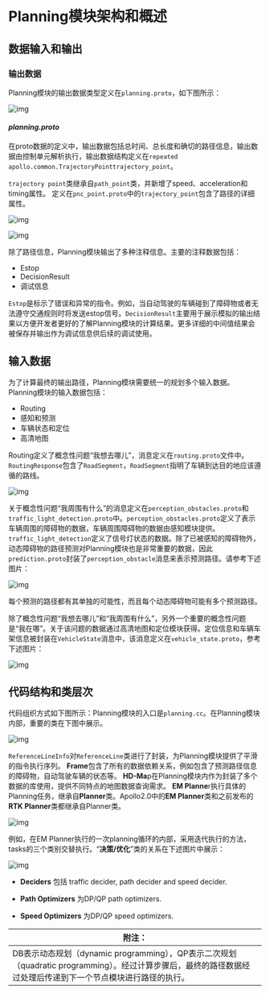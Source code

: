 # Planning模块架构和概述

## 数据输入和输出

### 输出数据

Planning模块的输出数据类型定义在`planning.proto`，如下图所示：

![img](https://github.com/ApolloAuto/apollo/blob/master/docs/specs/images/class_architecture_planning/image001.png)

#### *planning.proto*

在proto数据的定义中，输出数据包括总时间、总长度和确切的路径信息，输出数据由控制单元解析执行，输出数据结构定义在`repeated apollo.common.TrajectoryPointtrajectory_point`。

`trajectory point`类继承自`path_point`类，并新增了speed、acceleration和timing属性。
定义在`pnc_point.proto`中的`trajectory_point`包含了路径的详细属性。

![img](https://github.com/ApolloAuto/apollo/blob/master/docs/specs/images/class_architecture_planning/image002.png)

![img](https://github.com/ApolloAuto/apollo/blob/master/docs/specs/images/class_architecture_planning/image003.png)

除了路径信息，Planning模块输出了多种注释信息。主要的注释数据包括：

- Estop
- DecisionResult
- 调试信息

`Estop`是标示了错误和异常的指令。例如，当自动驾驶的车辆碰到了障碍物或者无法遵守交通规则时将发送estop信号。`DecisionResult`主要用于展示模拟的输出结果以方便开发者更好的了解Planning模块的计算结果。更多详细的中间值结果会被保存并输出作为调试信息供后续的调试使用。

## 输入数据

为了计算最终的输出路径，Planning模块需要统一的规划多个输入数据。Planning模块的输入数据包括：

- Routing
- 感知和预测
- 车辆状态和定位
- 高清地图

Routing定义了概念性问题“我想去哪儿”，消息定义在`routing.proto`文件中。`RoutingResponse`包含了`RoadSegment`，`RoadSegment`指明了车辆到达目的地应该遵循的路线。

![img](https://github.com/ApolloAuto/apollo/blob/master/docs/specs/images/class_architecture_planning/image004.png)

关于概念性问题“我周围有什么”的消息定义在`perception_obstacles.proto`和`traffic_light_detection.proto`中。`perception_obstacles.proto`定义了表示车辆周围的障碍物的数据，车辆周围障碍物的数据由感知模块提供。`traffic_light_detection`定义了信号灯状态的数据。除了已被感知的障碍物外，动态障碍物的路径预测对Planning模块也是非常重要的数据，因此`prediction.proto`封装了`perception_obstacle`消息来表示预测路径。请参考下述图片：

![img](https://github.com/ApolloAuto/apollo/blob/master/docs/specs/images/class_architecture_planning/image005.png)

每个预测的路径都有其单独的可能性，而且每个动态障碍物可能有多个预测路径。

除了概念性问题“我想去哪儿”和“我周围有什么”，另外一个重要的概念性问题是“我在哪”。关于该问题的数据通过高清地图和定位模块获得。定位信息和车辆车架信息被封装在`VehicleState`消息中，该消息定义在`vehicle_state.proto`，参考下述图片：

![img](file://localhost/private/var/folders/1n/hnpps_ps0gl_pw_g_69ds93m0000gp/T/TemporaryItems/msoclip/0/clip_image012.png)

## 代码结构和类层次

代码组织方式如下图所示：Planning模块的入口是`planning.cc`。在Planning模块内部，重要的类在下图中展示。

![img](https://github.com/ApolloAuto/apollo/blob/master/docs/specs/images/class_architecture_planning/image006.png)

`ReferenceLineInfo`对`ReferenceLine`类进行了封装，为Planning模块提供了平滑的指令执行序列。
**Frame**包含了所有的数据依赖关系，例如包含了预测路径信息的障碍物，自动驾驶车辆的状态等。
**HD-Ma**p在Planning模块内作为封装了多个数据的库使用，提供不同特点的地图数据查询需求。
**EM Planne**r执行具体的Planning任务，继承自**Planner**类。Apollo2.0中的**EM Planner**类和之前发布的**RTK Planner**类都继承自Planner类。

![img](https://github.com/ApolloAuto/apollo/blob/master/docs/specs/images/class_architecture_planning/image007.png)

例如，在EM Planner执行的一次planning循环的内部，采用迭代执行的方法，tasks的三个类别交替执行。“**决策/优化**”类的关系在下述图片中展示：

![img](https://github.com/ApolloAuto/apollo/blob/master/docs/specs/images/class_architecture_planning/image008.png)

- **Deciders** 包括 traffic decider, path decider and speed decider.

- **Path Optimizers** 为DP/QP path optimizers.

- **Speed Optimizers** 为DP/QP speed optimizers.

| **附注：**                                |
| ---------------------------------------- |
| DB表示动态规划（dynamic programming），QP表示二次规划（quadratic programming）。经过计算步骤后，最终的路径数据经过处理后传递到下一个节点模块进行路径的执行。 |
